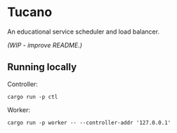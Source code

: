 # Tucano

An educational service scheduler and load balancer.

_(WIP - improve README.)_

## Running locally

Controller:

```
cargo run -p ctl
```

Worker:

```
cargo run -p worker -- --controller-addr '127.0.0.1'
```
